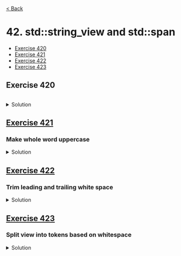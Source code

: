 [< Back](README.md)

# 42. std::string_view and std::span

* [Exercise 420](#exercise-420)
* [Exercise 421](#exercise-421)
* [Exercise 422](#exercise-422)
* [Exercise 423](#exercise-423)

## Exercise 420

```cpp

```

<details>
   <summary>Solution</summary>

```cpp

```
</details>

## [Exercise 421][1]
### Make whole word uppercase

<details>
   <summary>Solution</summary>

```cpp
std::string to_upper(std::string_view word) {
  std::string ret;
  ret.resize(word.size());
  std::transform(word.begin(), word.end(), ret.begin(), ::toupper);
  return ret;
}
```
</details>

## [Exercise 422][1]
### Trim leading and trailing white space

<details>
   <summary>Solution</summary>

```cpp
std::string trim(std::string_view view) {
  auto start_it = std::find_if_not(view.begin(), view.end(), ::isspace);
  auto end_it = std::find_if_not(view.rbegin(), view.rend(), ::isspace);
  auto dist = std::distance(start_it, end_it.base());
  return { start_it, static_cast<size_t>(dist) };
}
```
</details>

## [Exercise 423][1]
### Split view into tokens based on whitespace

<details>
   <summary>Solution</summary>

```cpp
std::vector<std::string> split(std::string_view view) {
  std::vector<std::string> tokens;

  auto start = view.begin();
  const auto stop = view.end();

  while (start < stop) {
    auto start_word = std::find_if_not(start, stop, ::isspace);
    auto end_word = std::find_if(start_word, stop, ::isspace);
    auto dist = std::distance(start_word, end_word);
    tokens.emplace_back(start_word, dist);
    start = end_word;
  }

  return tokens;
}
```
</details>

[1]: 42_exercises.cpp
